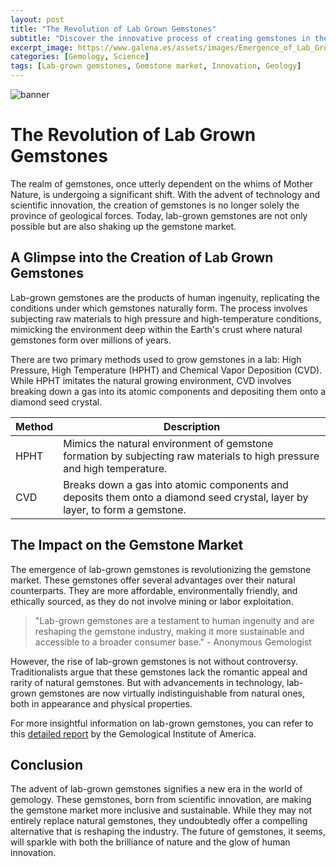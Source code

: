 ```yaml
---
layout: post
title: "The Revolution of Lab Grown Gemstones"
subtitle: "Discover the innovative process of creating gemstones in the lab and their transformative impact on the gemstone market."
excerpt_image: https://www.galena.es/assets/images/Emergence_of_Lab_Grown_Gemstones.png
categories: [Gemology, Science]
tags: [Lab-grown gemstones, Gemstone market, Innovation, Geology]
---
```


![banner](https://www.galena.es/assets/images/Emergence_of_Lab_Grown_Gemstones.png "A close-up of vibrant lab-grown gemstones displayed alongside natural stones, highlighting the innovative process of creating gemstones in a laboratory setting, symbolizing the impact of science on the gemstone market.")

# The Revolution of Lab Grown Gemstones

The realm of gemstones, once utterly dependent on the whims of Mother Nature, is undergoing a significant shift. With the advent of technology and scientific innovation, the creation of gemstones is no longer solely the province of geological forces. Today, lab-grown gemstones are not only possible but are also shaking up the gemstone market. 

## A Glimpse into the Creation of Lab Grown Gemstones

Lab-grown gemstones are the products of human ingenuity, replicating the conditions under which gemstones naturally form. The process involves subjecting raw materials to high pressure and high-temperature conditions, mimicking the environment deep within the Earth's crust where natural gemstones form over millions of years.

There are two primary methods used to grow gemstones in a lab: High Pressure, High Temperature (HPHT) and Chemical Vapor Deposition (CVD). While HPHT imitates the natural growing environment, CVD involves breaking down a gas into its atomic components and depositing them onto a diamond seed crystal.

| Method | Description |
| ------ | ----------- |
| HPHT   | Mimics the natural environment of gemstone formation by subjecting raw materials to high pressure and high temperature. |
| CVD    | Breaks down a gas into atomic components and deposits them onto a diamond seed crystal, layer by layer, to form a gemstone. |

## The Impact on the Gemstone Market

The emergence of lab-grown gemstones is revolutionizing the gemstone market. These gemstones offer several advantages over their natural counterparts. They are more affordable, environmentally friendly, and ethically sourced, as they do not involve mining or labor exploitation.

> "Lab-grown gemstones are a testament to human ingenuity and are reshaping the gemstone industry, making it more sustainable and accessible to a broader consumer base." - Anonymous Gemologist

However, the rise of lab-grown gemstones is not without controversy. Traditionalists argue that these gemstones lack the romantic appeal and rarity of natural gemstones. But with advancements in technology, lab-grown gemstones are now virtually indistinguishable from natural ones, both in appearance and physical properties.

For more insightful information on lab-grown gemstones, you can refer to this [detailed report](https://www.gia.edu/gia-news-research-lab-grown-diamonds) by the Gemological Institute of America.

## Conclusion

The advent of lab-grown gemstones signifies a new era in the world of gemology. These gemstones, born from scientific innovation, are making the gemstone market more inclusive and sustainable. While they may not entirely replace natural gemstones, they undoubtedly offer a compelling alternative that is reshaping the industry. The future of gemstones, it seems, will sparkle with both the brilliance of nature and the glow of human innovation.